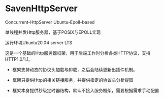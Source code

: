 # SavenHttpServer
Concurrent-HttpServer Ubuntu-Epoll-based

单线程并发Http服务器，基于POSIX与EPOLL实现

运行环境Ubuntu20.04 server LTS

这是一个基础的Http服务器框架，用于后端工作时分析各类HTTP协议，支持HTTP1.0/1.1。

* 框架支持动态的协议头加载与卸载，之后会陆续更新出插件机制。

* 框架只提供Http的相关链接服务，并提供指定的协议头分析提取

* 框架本身提供秒级定时器结构，默认不接入服务框架，需要根据需求手动配置

